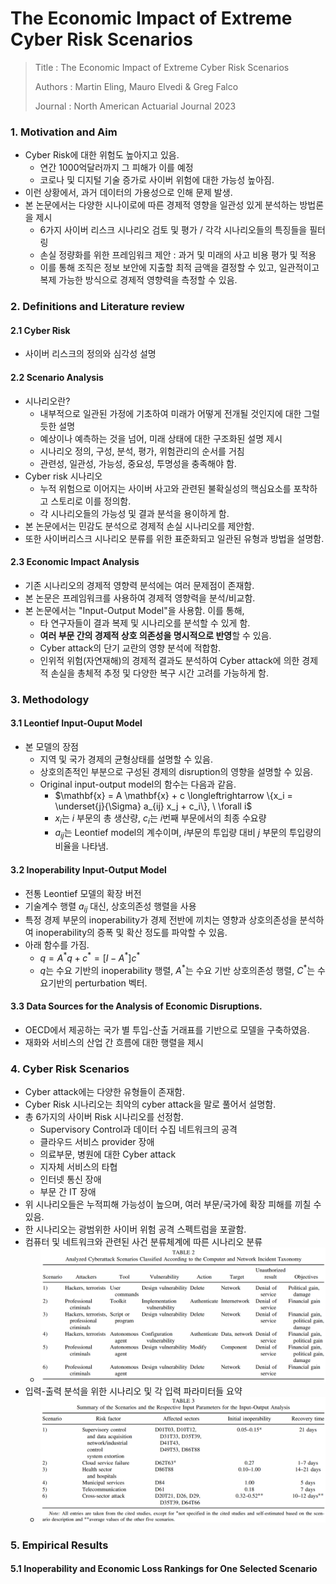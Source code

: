 # The Economic Impact of Extreme Cyber Risk Scenarios

> Title : The Economic Impact of Extreme Cyber Risk Scenarios
>
> Authors : Martin Eling, Mauro Elvedi & Greg Falco
>
> Journal : North American Actuarial Journal 2023

### 1. Motivation and Aim

- Cyber Risk에 대한 위험도 높아지고 있음.
  - 연간 1000억달러까지 그 피해가 이를 예정
  - 코로나 및 디지털 기술 증가로 사이버 위험에 대한 가능성 높아짐.
- 이런 상황에서, 과거 데이터의 가용성으로 인해 문제 발생.
- 본 논문에서는 다양한 시나이로에 따른 경제적 영향을 일관성 있게 분석하는 방법론을 제시
  - 6가지 사이버 리스크 시나리오 검토 및 평가 / 각각 시나리오들의 특징들을 필터링
  - 손실 정량화를 위한 프레임워크 제안 : 과거 및 미래의 사고 비용 평가 및 적용
  - 이를 통해 조직은 정보 보안에 지출할 최적 금액을 결정할 수 있고, 일관적이고 복제 가능한 방식으로 경제적 영향력을 측정할 수 있음.

### 2. Definitions and Literature review

#### 2.1 Cyber Risk

- 사이버 리스크의 정의와 심각성 설명

#### 2.2 Scenario Analysis

- 시나리오란?
  - 내부적으로 일관된 가정에 기초하여 미래가 어떻게 전개될 것인지에 대한 그럴듯한 설명
  - 예상이나 예측하는 것을 넘어, 미래 상태에 대한 구조화된 설명 제시
  - 시나리오 정의, 구성, 분석, 평가, 위험관리의 순서를 거침
  - 관련성, 일관성, 가능성, 중요성, 투명성을 충족해야 함.
- Cyber risk 시나리오
  - 누적 위험으로 이어지는 사이버 사고와 관련된 불확실성의 핵심요소를 포착하고 스토리로 이를 정의함.
  - 각 시나리오들의 가능성 및 결과 분석을 용이하게 함.
- 본 논문에서는 민감도 분석으로 경제적 손실 시나리오를 제안함.
- 또한 사이버리스크 시나리오 분류를 위한 표준화되고 일관된 유형과 방법을 설명함.

#### 2.3 Economic Impact Analysis

- 기존 시나리오의 경제적 영향력 분석에는 여러 문제점이 존재함.
- 본 논문은 프레임워크를 사용하여 경제적 영향력을 분석/비교함.
- 본 논문에서는 "Input-Output Model"을 사용함. 이를 통해,
  - 타 연구자들이 결과 복제 및 시나리오를 분석할 수 있게 함.
  - **여러 부문 간의 경제적 상호 의존성을 명시적으로 반영**할 수 있음.
  - Cyber attack의 단기 교란의 영향 분석에 적합함.
  - 인위적 위험(자연재해)의 경제적 결과도 분석하여 Cyber attack에 의한 경제적 손실을 총체적 추정 및 다양한 복구 시간 고려를 가능하게 함.

### 3. Methodology

#### 3.1 Leontief Input-Ouput Model

- 본 모델의 장점
  - 지역 및 국가 경제의 균형상태를 설명할 수 있음.
  - 상호의존적인 부분으로 구성된 경제의 disruption의 영향을 설명할 수 있음.
  - Original input-output model의 함수는 다음과 같음.
    - $\mathbf{x} = A \mathbf{x} + c \longleftrightarrow \{x_i = \underset{j}{\Sigma} a_{ij} x_j + c_i\}, \ \forall i$
    - $x_i$는 $i$ 부문의 총 생산량, $c_i$는 $i$번째 부문에서의 최종 수요량
    - $a_{ij}$는 Leontief model의 계수이며, $i$부문의 투입량 대비 $j$ 부문의 투입량의 비율을 나타냄.

#### 3.2 Inoperability Input-Output Model

- 전통 Leontief 모델의 확장 버전
- 기술계수 행렬 $a_{ij}$ 대신, 상호의존성 행렬을 사용
- 특정 경제 부문의 inoperability가 경제 전반에 끼치는 영향과 상호의존성을 분석하여 inoperability의 증폭 및 확산 정도를 파악할 수 있음.
- 아래 함수를 가짐.
  - $q = A^*q + c^* = [I-A^*]c^*$
  - $q$는 수요 기반의 inoperability 행렬, $A^*$는 수요 기반 상호의존성 행렬, $C^*$는 수요기반의 perturbation 벡터.

#### 3.3 Data Sources for the Analysis of Economic Disruptions.

- OECD에서 제공하는 국가 별 투입-산출 거래표를 기반으로 모델을 구축하였음.
- 재화와 서비스의 산업 간 흐름에 대한 행렬을 제시

### 4. Cyber Risk Scenarios

- Cyber attack에는 다양한 유형들이 존재함.
- Cyber Risk 시나리오는 최악의 cyber attack을 말로 풀어서 설명함.
- 총 6가지의 사이버 Risk 시나리오를 선정함.
  - Supervisory Control과 데이터 수집 네트워크의 공격
  - 클라우드 서비스 provider 장애
  - 의료부문, 병원에 대한 Cyber attack
  - 지자체 서비스의 타협
  - 인터넷 통신 장애
  - 부문 간 IT 장애
- 위 시나리오들은 누적피해 가능성이 높으며, 여러 부문/국가에 확장 피해를 끼칠 수 있음.
- 한 시나리오는 광범위한 사이버 위험 공격 스펙트럼을 포괄함.
- 컴퓨터 및 네트워크와 관련된 사건 분류체계에 따른 시나리오 분류
  - <img src="./imgs/image-20231016221620532.png" alt="image-20231016221620532" style="zoom:60%;" />
- 입력-출력 분석을 위한 시나리오 및 각 입력 파라미터들 요약
  - <img src="./imgs/image-20231016221710266.png" alt="image-20231016221710266" style="zoom: 60%;" />

### 5. Empirical Results

#### 5.1 Inoperability and Economic Loss Rankings for One Selected Scenario

